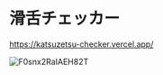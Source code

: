 # 滑舌チェッカー

https://katsuzetsu-checker.vercel.app/

![F0snx2RaIAEH82T](https://github.com/hawkk9/katsuzetsu-checker/assets/56058655/03c6d695-33a8-48e4-8930-2a0e118178ad)
